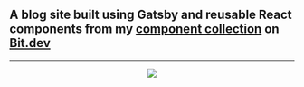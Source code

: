 ## A blog site built using Gatsby and reusable React components from my [component collection](https://bit.dev/eden/badjokes) on [Bit.dev](https://bit.dev)

---
<p align="center">
  <img src="https://user-images.githubusercontent.com/49904302/82162898-70a8d400-98b0-11ea-9195-bc9fd1b17f78.png" />
</p>
